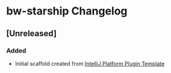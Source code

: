 <!-- Keep a Changelog guide -> https://keepachangelog.com -->

# bw-starship Changelog

## [Unreleased]
### Added
- Initial scaffold created from [IntelliJ Platform Plugin Template](https://github.com/JetBrains/intellij-platform-plugin-template)

